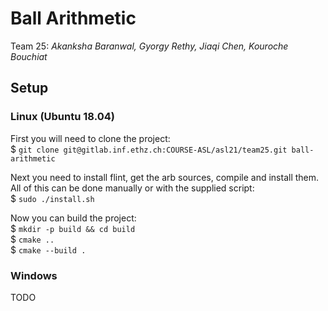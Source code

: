 # Ball Arithmetic
Team 25: _Akanksha Baranwal, Gyorgy Rethy, Jiaqi Chen, Kouroche Bouchiat_

## Setup
### Linux (Ubuntu 18.04)
First you will need to clone the project:  
$ `git clone git@gitlab.inf.ethz.ch:COURSE-ASL/asl21/team25.git ball-arithmetic`

Next you need to install flint, get the arb sources, compile and install them.
All of this can be done manually or with the supplied script:  
$ `sudo ./install.sh`

Now you can build the project:  
$ `mkdir -p build && cd build`  
$ `cmake ..`  
$ `cmake --build .`

### Windows
TODO

